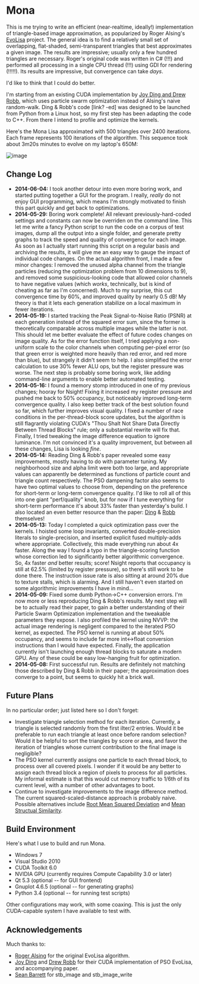 Mona
====
This is me trying to write an efficient (near-realtime, ideally!) implementation
of triangle-based image approximation, as popularized by Roger Alsing's
[EvoLisa](http://rogeralsing.com/2008/12/07/genetic-programming-evolution-of-mona-lisa/) project.
The general idea is to find a relatively small set of overlapping, flat-shaded, semi-transparent
triangles that best approximates a given image. The results are impressive; usually only a few hundred
triangles are necessary. Roger's original code was written in C# (!!!) and performed all
processing in a single CPU thread (!!!) using GDI for rendering (!!!!!). Its results are
impressive, but convergence can take *days*.

I'd like to think that I could do better.

I'm starting from an existing CUDA implementation by [Joy Ding and Drew Robb](http://isites.harvard.edu/fs/docs/icb.topic707165.files/pdfs/Ding_Robb.pdf),
which uses particle swarm optimization instead of Alsing's naive random-walk. Ding & Robb's code
[link? -ed] was designed to be launched from Python from a Linux host, so my first step
has been adapting the code to C++. From there I intend to profile and optimize the kernels.

Here's the Mona Lisa approximated with 500 triangles over 2400 iterations. Each frame
represents 100 iterations of the algorithm. This sequence took about 3m20s minutes to
evolve on my laptop's 650M:

![image](https://raw.githubusercontent.com/cdwfs/mona/master/lisa.gif)

Change Log
----------
 - **2014-06-04:** I took another detour into even more boring work, and started putting together a GUI for the program.
   I really, *really* do not enjoy GUI programming, which means I'm strongly motivated to finish this part quickly and get
   back to optimizations.
 - **2014-05-29:** Boring work complete! All relevant previously-hard-coded settings and constants can now be overriden on the
   command line. This let me write a fancy Python script to run the code on a corpus of test images, dump all the output into
   a single folder, and generate pretty graphs to track the speed and quality of convergence for each image. As soon as I actually
   start running this script on a regular basis and archiving the results, it will give me an easy way to gauge the impact of
   individual code changes. On the actual algorithm front, I made a few minor changes: I removed the unused alpha channel
   from the triangle particles (reducing the optimization problem from 10 dimensions to 9), and removed some suspicious-looking code
   that allowed color channels to have negative values (which *works*, technically, but is kind of cheating as far as I'm concerned).
   Much to my surprise, this cut convergence time by 60%, and improved quality by nearly 0.5 dB! My theory is that it lets each generation
   stabilize on a local maximum in fewer iterations.
 - **2014-05-19:** I started tracking the Peak Signal-to-Noise Ratio (PSNR) at each generation instead of the squared error sum,
   since the former is theoretically comparable across multiple images while the latter is not. This should let me better
   evaluate the effect of future codes changes on image quality. As for the error function itself, I tried applying a non-uniform
   scale to the color channels when computing per-pixel error (so that green error is weighted more heavily than red error, and red
   more than blue), but strangely it didn't seem to help. I also simplified the error calculation to use 30% fewer ALU ops, but
   the register pressure was worse. The next step is probably some boring work, like adding command-line arguments to enable
   better automated testing.
 - **2014-05-16:** I found a memory stomp introduced in one of my previous changes; hooray for Nsight! Fixing it
   increased my register pressure and pushed me back to 50% occupancy, but noticeably improved long-term convergence quality.
   I also keep better track of the best solution found so far, which further improves visual quality. I fixed a number of
   race conditions in the per-thread-block score updates, but the algorithm is still flagrantly violating CUDA's "Thou Shalt
   Not Share Data Directly Between Thread Blocks" rule; only a substantial rewrite will fix that. Finally, I tried tweaking
   the image difference equation to ignore luminance. I'm not convinced it's a quality improvement, but between all these changes,
   Lisa is looking *fine*.
 - **2014-05-14:** Reading Ding & Robb's paper revealed some easy improvements, mostly having to do with parameter tuning. My neighborhood size
   and alpha limit were both too large, and appropriate values can apparently be determined as functions of particle count and
   triangle count respectively. The PSO dampening factor also seems to have two optimal values to choose from, depending on the preference
   for short-term or long-term convergence quality. I'd like to roll all of this into one giant "perf/quality" knob, but for now if I
   tune everything for short-term performance it's about 33% faster than yesterday's build.
   I also located an even better resource than the paper: [Ding](http://joyding.tumblr.com/) & [Robb](http://drewrobb.com/)
   themselves!
 - **2014-05-13:** Today I completed a quick optimization pass over the kernels. I hoisted some loop
   invariants, converted double-precision literals to single-precision, and inserted explicit fused
   multiply-adds where appropriate. Collectively, this made everything run about 4x faster. Along the way
   I found a typo in the triangle-scoring function whose correction led to significantly better algorithmic
   convergence. So, 4x faster *and* better results; score!
   Nsight reports that occupancy is still at 62.5% (limited by register pressure), so there's still work to be
   done there. The instruction issue rate is also sitting at around 20% due to texture stalls, which is alarming.
   And I still haven't even started on some algorithmic improvements I have in mind...
 - **2014-05-09:** Fixed some dumb Python->C++ conversion errors. I'm now more or less reproducing Ding & Robb's
   results. My next step will be to actually read their paper, to gain a better understanding of their
   Particle Swarm Optimization implementation and the tweakable parameters they expose. I also profiled
   the kernel using NVVP: the actual image rendering is negligent compared to the iterated PSO kernel,
   as expected. The PSO kernel is running at about 50% occupancy, and seems to include far more
   int<->float conversion instructions than I would have expected. Finally, the application currently
   isn't launching enough thread blocks to saturate a modern GPU. Any of these could be easy
   low-hanging fruit for optimization.
 - **2014-05-08:** First successful run. Results are definitely not matching those described by Ding & Robb
   in their paper; the approximation does converge to a point, but seems to quickly hit a
   brick wall.

Future Plans
------------
In no particular order; just listed here so I don't forget:
 - Investigate triangle selection method for each iteration. Currently, a triangle is selected randomly from the first iIter/2 entries.
   Would it be preferable to run each triangle at least once before random selection? Would it be helpful to sort the triangles by
   score or area, and favor the iteration of triangles whose current contribution to the final image is negligible?
 - The PSO kernel currently assigns one particle to each thread block, to process over all covered pixels. I wonder if it would be any
   better to assign each thread block a region of pixels to process for all particles. My informal estimate is that this would cut
   memory traffic to 1/6th of its current level, with a number of other advantages to boot.
 - Continue to investigate improvements to the image difference method. The current squared-scaled-distance approach is probably
   naive. Possible alternatives include [Root Mean Squared Deviation](http://en.wikipedia.org/wiki/RMSD) and
   [Mean Structual Similarity](http://citeseerx.ist.psu.edu/viewdoc/download;jsessionid=230F49B56EF7810EBD8B84BD3ACF7815?doi=10.1.1.5.54&rep=rep1&type=pdf).

Build Environment
-----------------
Here's what I use to build and run Mona.
 - Windows 7
 - Visual Studio 2010
 - CUDA Toolkit 6.0
 - NVIDIA GPU (currently requires Compute Capability 3.0 or later)
 - Qt 5.3 (optional -- for GUI frontend)
 - Gnuplot 4.6.5 (optional -- for generating graphs)
 - Python 3.4 (optional -- for running test scripts)

Other configurations may work, with some coaxing. This is just the only CUDA-capable
system I have available to test with.

Acknowledgements
----------------
Much thanks to:
 - [Roger Alsing](http://rogeralsing.com/) for the original EvoLisa algorithm.
 - [Joy Ding](http://joyding.tumblr.com/) and [Drew Robb](http://drewrobb.com/) for their CUDA implementation of PSO EvoLisa, and accompanying paper.
 - [Sean Barrett](http://nothings.org/) for stb_image and stb_image_write
